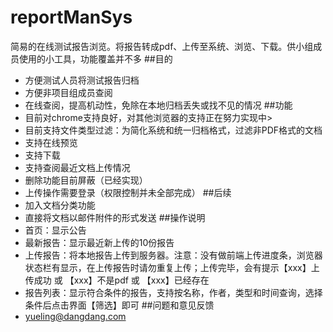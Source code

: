 # reportManSys
简易的在线测试报告浏览。将报告转成pdf、上传至系统、浏览、下载。供小组成员使用的小工具，功能覆盖并不多
##目的
- 方便测试人员将测试报告归档
- 方便非项目组成员查阅
- 在线查阅，提高机动性，免除在本地归档丢失或找不见的情况
##功能
- 目前对chrome支持良好，对其他浏览器的支持正在努力实现中>
- 目前支持文件类型过滤：为简化系统和统一归档格式，过滤非PDF格式的文档
- 支持在线预览
- 支持下载
- 支持查阅最近文档上传情况
- 删除功能目前屏蔽（已经实现）
- 上传操作需要登录（权限控制并未全部完成）
##后续
- 加入文档分类功能
- 直接将文档以邮件附件的形式发送
##操作说明
- 首页：显示公告
- 最新报告：显示最近新上传的10份报告
- 上传报告：将本地报告上传到服务器。注意：没有做前端上传进度条，浏览器状态栏有显示，在上传报告时请勿重复上传；上传完毕，会有提示【xxx】上传成功 或 【xxx】不是pdf 或 【xxx】已经存在</li>
- 报告列表：显示符合条件的报告，支持按名称，作者，类型和时间查询，选择条件后点击界面【筛选】即可
##问题和意见反馈
- <a href="yueling@dangdang.com">yueling@dangdang.com</a>
